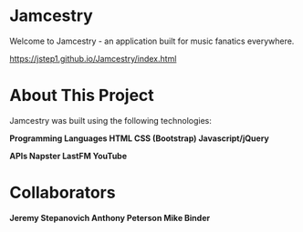 # Jamcestry
Welcome to Jamcestry - an application built for music fanatics everywhere.

https://jstep1.github.io/Jamcestry/index.html

# About This Project
Jamcestry was built using the following technologies:

<b>Programming Languages
HTML
CSS (Bootstrap)
Javascript/jQuery

<b>APIs
Napster
LastFM
YouTube

# Collaborators
Jeremy Stepanovich
Anthony Peterson
Mike Binder
